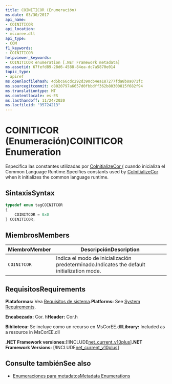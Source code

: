 ```yaml
---
title: COINITICOR (Enumeración)
ms.date: 03/30/2017
api_name:
- COINITICOR
api_location:
- mscoree.dll
api_type:
- COM
f1_keywords:
- COINITICOR
helpviewer_keywords:
- COINITICOR enumeration [.NET Framework metadata]
ms.assetid: 67fefd89-28d6-4588-84ea-dc7a5870e014
topic_type:
- apiref
ms.openlocfilehash: 4d5bc66cdc292d390cb4ea187277fda8b8a071fc
ms.sourcegitcommit: d8020797a6657d0fbbdff362b80300815f682f94
ms.translationtype: MT
ms.contentlocale: es-ES
ms.lasthandoff: 11/24/2020
ms.locfileid: "95724213"
---
```

# <a name="coiniticor-enumeration"></a><span data-ttu-id="e47dc-102">COINITICOR (Enumeración)</span><span class="sxs-lookup"><span data-stu-id="e47dc-102">COINITICOR Enumeration</span></span>

<span data-ttu-id="e47dc-103">Especifica las constantes utilizadas por [CoInitializeCor (](../hosting/coinitializecor-function.md) cuando inicializa el Common Language Runtime.</span><span class="sxs-lookup"><span data-stu-id="e47dc-103">Specifies constants used by [CoInitializeCor](../hosting/coinitializecor-function.md) when it initializes the common language runtime.</span></span>  
  
## <a name="syntax"></a><span data-ttu-id="e47dc-104">Sintaxis</span><span class="sxs-lookup"><span data-stu-id="e47dc-104">Syntax</span></span>  
  
```cpp  
typedef enum tagCOINITCOR  
{  
    COINITCOR = 0x0  
} COINITICOR;  
```  
  
## <a name="members"></a><span data-ttu-id="e47dc-105">Miembros</span><span class="sxs-lookup"><span data-stu-id="e47dc-105">Members</span></span>  
  
|<span data-ttu-id="e47dc-106">Miembro</span><span class="sxs-lookup"><span data-stu-id="e47dc-106">Member</span></span>|<span data-ttu-id="e47dc-107">Descripción</span><span class="sxs-lookup"><span data-stu-id="e47dc-107">Description</span></span>|  
|------------|-----------------|  
|`COINITCOR`|<span data-ttu-id="e47dc-108">Indica el modo de inicialización predeterminado.</span><span class="sxs-lookup"><span data-stu-id="e47dc-108">Indicates the default initialization mode.</span></span>|  
  
## <a name="requirements"></a><span data-ttu-id="e47dc-109">Requisitos</span><span class="sxs-lookup"><span data-stu-id="e47dc-109">Requirements</span></span>  

 <span data-ttu-id="e47dc-110">**Plataformas:** Vea [Requisitos de sistema](../../get-started/system-requirements.md).</span><span class="sxs-lookup"><span data-stu-id="e47dc-110">**Platforms:** See [System Requirements](../../get-started/system-requirements.md).</span></span>  
  
 <span data-ttu-id="e47dc-111">**Encabezado:** Cor. h</span><span class="sxs-lookup"><span data-stu-id="e47dc-111">**Header:** Cor.h</span></span>  
  
 <span data-ttu-id="e47dc-112">**Biblioteca:** Se incluye como un recurso en MsCorEE.dll</span><span class="sxs-lookup"><span data-stu-id="e47dc-112">**Library:** Included as a resource in MsCorEE.dll</span></span>  
  
 <span data-ttu-id="e47dc-113">**.NET Framework versiones:**[!INCLUDE[net_current_v10plus](../../../../includes/net-current-v10plus-md.md)]</span><span class="sxs-lookup"><span data-stu-id="e47dc-113">**.NET Framework Versions:** [!INCLUDE[net_current_v10plus](../../../../includes/net-current-v10plus-md.md)]</span></span>  
  
## <a name="see-also"></a><span data-ttu-id="e47dc-114">Consulte también</span><span class="sxs-lookup"><span data-stu-id="e47dc-114">See also</span></span>

- [<span data-ttu-id="e47dc-115">Enumeraciones para metadatos</span><span class="sxs-lookup"><span data-stu-id="e47dc-115">Metadata Enumerations</span></span>](metadata-enumerations.md)

